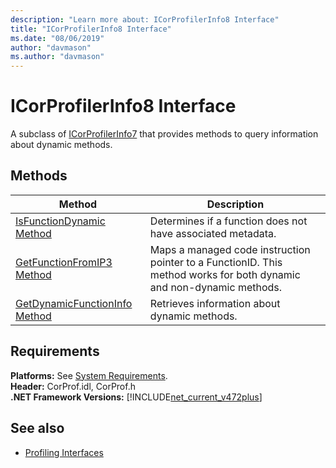```yaml
---
description: "Learn more about: ICorProfilerInfo8 Interface"
title: "ICorProfilerInfo8 Interface"
ms.date: "08/06/2019"
author: "davmason"
ms.author: "davmason"
---
```

# ICorProfilerInfo8 Interface

A subclass of [ICorProfilerInfo7](icorprofilerinfo7-interface.md) that provides methods to query information about dynamic methods.

## Methods  

| Method|Description|  
| ------------|-----------------|  
|[IsFunctionDynamic Method](icorprofilerinfo8-isfunctiondynamic-method.md)| Determines if a function does not have associated metadata.|
|[GetFunctionFromIP3 Method](icorprofilerinfo8-getfunctionfromip3-method.md)| Maps a managed code instruction pointer to a FunctionID. This method works for both dynamic and non-dynamic methods. |
|[GetDynamicFunctionInfo Method](icorprofilerinfo8-getdynamicfunctioninfo-method.md)| Retrieves information about dynamic methods. |

## Requirements  

**Platforms:** See [System Requirements](../../get-started/system-requirements.md).  
**Header:** CorProf.idl, CorProf.h  
**.NET Framework Versions:** [!INCLUDE[net_current_v472plus](../../../../includes/net-current-v472plus.md)]  

## See also

- [Profiling Interfaces](profiling-interfaces.md)
